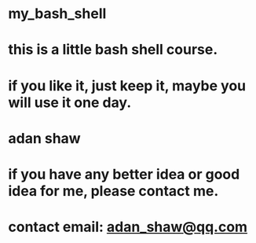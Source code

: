 # my_bash_shell
# this is a little bash shell course.
# if you like it, just keep it, maybe you will use it one day.
# adan shaw
# if you have any better idea or good idea for me, please contact me.
# contact email: adan_shaw@qq.com
